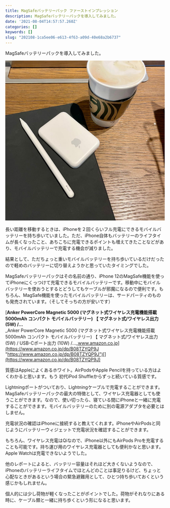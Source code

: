 ```yaml
---
title: MagSafeバッテリーパック ファーストインプレッション
description: MagSafeバッテリーパックを導入してみました。
date: '2021-08-04T14:57:57.260Z'
categories: []
keywords: []
slug: "202108-1ca5ee06-e613-4f63-a09d-40e68a2b6737"
---
```

MagSafeバッテリーパックを導入してみました。

![](1__TDvnSCG10CLzxl8MonH2Lw.jpeg)

長い距離を移動するときは、iPhoneを２回くらいフル充電にできるモバイルバッテリーを持ち歩いていました。ただ、iPhone自体もバッテリーのライフタイムが長くなったこと、あちこちに充電できるポイントも増えてきたことなどがあり、モバイルバッテリーで充電する機会が減りました。

結果として、ただちょっと重いモバイルバッテリーを持ち歩いているだけだったので軽めのバッテリーに切り替えようかと思っていたタイミングでした。

MagSafeバッテリーパックはその名前の通り、iPhone 12のMagSafe機能を使ってiPhoneにくっつけて充電できるモバイルバッテリーです。移動中にモバイルバッテリーを使おうとするとどうしてもケーブルが邪魔になるので便利です。もちろん、MagSafe機能を使ったモバイルバッテリーは、サードパーティのものも発売されています。（そしてそっちの方が安いです）

[**Anker PowerCore Magnetic 5000 (マグネット式ワイヤレス充電機能搭載 5000mAh コンパクト モバイルバッテリー) 【 マグネット式/ワイヤレス出力 (5W) /…**  
_Anker PowerCore Magnetic 5000 (マグネット式ワイヤレス充電機能搭載 5000mAh コンパクト モバイルバッテリー) 【 マグネット式/ワイヤレス出力 (5W) / USB-Cポート出力 (10W) /…_www.amazon.co.jp](https://www.amazon.co.jp/dp/B08TZYQP9J "https://www.amazon.co.jp/dp/B08TZYQP9J")[](https://www.amazon.co.jp/dp/B08TZYQP9J)

質感はAppleによくあるホワイト。AirPodsやApple Pencilを持っている方はよくわかると思います。もう 初代iPod Shuffleからずっと続いている質感です。

Lightningポートがついており、Lightningケーブルで充電することができます。MagSafeバッテリーパックの最大の特徴として、ワイヤレス充電器としても使うことができます。なので、使い切ったら、寝ている間にiPhoneと一緒に充電することができます。モバイルバッテリーのために別の電源アダプタを必要とはしません。

充電状況の確認はiPhoneに接続すると教えてくれます。iPhoneやAirPodsと同じようにバッテリーウィジェットで充電状況を確認することができます。

もちろん、ワイヤレス充電はQiなので、iPhone以外にもAirPods Proを充電することも可能です。持ち運び用のワイヤレス充電器としても便利かなと思います。Apple Watchは充電できないようでした。

他のレポートによると、バッテリー容量はそれほど大きくないようなので、iPhoneのバッテリーライフタイムでほとんどのことは事足りるけど、ちょっと心配なときがあるという場合の緊急避難用として、ひとつ持ち歩いておくという感じかもしれません。

個人的には少し荷物が軽くなったことがポイントでした。荷物がそれなりにある時に、ケーブル類と一緒に持ち歩くという形になると思います。